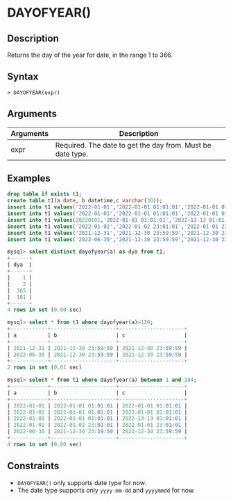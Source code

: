 # **DAYOFYEAR()**

## **Description**

Returns the day of the year for date, in the range 1 to 366.

## **Syntax**

```
> DAYOFYEAR(expr)
```

## **Arguments**

|  Arguments   | Description  |
|  ----  | ----  |
| expr  | Required.  The date to get the day from. Must be date type. |

## **Examples**

```sql
drop table if exists t1;
create table t1(a date, b datetime,c varchar(30));
insert into t1 values('2022-01-01','2022-01-01 01:01:01','2022-01-01 01:01:01');
insert into t1 values('2022-01-01','2022-01-01 01:01:01','2022-01-01 01:01:01');
insert into t1 values(20220101,'2022-01-01 01:01:01','2022-13-13 01:01:01');
insert into t1 values('2022-01-02','2022-01-02 23:01:01','2022-01-01 23:01:01');
insert into t1 values('2021-12-31','2021-12-30 23:59:59','2021-12-30 23:59:59');
insert into t1 values('2022-06-30','2021-12-30 23:59:59','2021-12-30 23:59:59');

mysql> select distinct dayofyear(a) as dya from t1;
+------+
| dya  |
+------+
|    1 |
|    2 |
|  365 |
|  181 |
+------+
4 rows in set (0.00 sec)

mysql> select * from t1 where dayofyear(a)>120;
+------------+---------------------+---------------------+
| a          | b                   | c                   |
+------------+---------------------+---------------------+
| 2021-12-31 | 2021-12-30 23:59:59 | 2021-12-30 23:59:59 |
| 2022-06-30 | 2021-12-30 23:59:59 | 2021-12-30 23:59:59 |
+------------+---------------------+---------------------+
2 rows in set (0.01 sec)

mysql> select * from t1 where dayofyear(a) between 1 and 184;
+------------+---------------------+---------------------+
| a          | b                   | c                   |
+------------+---------------------+---------------------+
| 2022-01-01 | 2022-01-01 01:01:01 | 2022-01-01 01:01:01 |
| 2022-01-01 | 2022-01-01 01:01:01 | 2022-01-01 01:01:01 |
| 2022-01-01 | 2022-01-01 01:01:01 | 2022-13-13 01:01:01 |
| 2022-01-02 | 2022-01-02 23:01:01 | 2022-01-01 23:01:01 |
| 2022-06-30 | 2021-12-30 23:59:59 | 2021-12-30 23:59:59 |
+------------+---------------------+---------------------+
4 rows in set (0.00 sec)
```

## **Constraints**

* `DAYOFYEAR()` only supports date type for now.
* The date type supports only `yyyy-mm-dd` and `yyyymmdd` for now.
